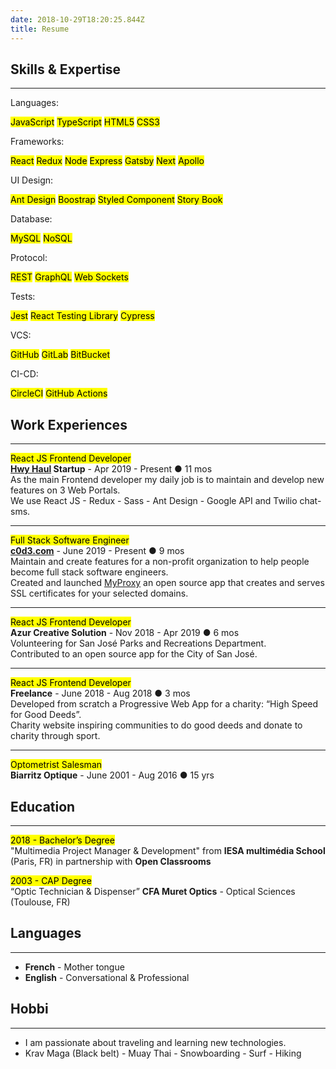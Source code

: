 ```yaml
---
date: 2018-10-29T18:20:25.844Z
title: Resume
---
```


## Skills & Expertise

---

<div class="category">
  <p>Languages:</p>
  <p>
    <mark>JavaScript</mark>
    <mark>TypeScript</mark>
    <mark>HTML5</mark>
    <mark>CSS3</mark>
  </p>
</div>

<div class="category">
  <p>Frameworks:</p>
  <p>
    <mark>React</mark>
    <mark>Redux</mark>
    <mark>Node</mark>
    <mark>Express</mark>
    <mark>Gatsby</mark>
    <mark>Next</mark>
    <mark>Apollo</mark>
  </p>
</div>

<div class="category">
  <p>UI Design:</p>
  <p>
    <mark>Ant Design</mark>
    <mark>Boostrap</mark>
    <mark>Styled Component</mark>
    <mark>Story Book</mark>
  </p>
</div>

<div class="category">
  <p>Database:</p>
  <p>
    <mark>MySQL</mark>
    <mark>NoSQL</mark>
  </p>
</div>

<div class="category">
  <p>Protocol:</p>
  <p>
    <mark>REST</mark>
    <mark>GraphQL</mark>
    <mark>Web Sockets</mark>
  </p>
</div>

<div class="category">
  <p>Tests:</p>
  <p>
    <mark>Jest</mark>
    <mark>React Testing Library</mark>
    <mark>Cypress</mark>
  </p>
</div>

<div class="category">
  <p>VCS:</p>
  <p>
    <mark>GitHub</mark>
    <mark>GitLab</mark>
    <mark>BitBucket</mark>
  </p>
</div>

<div class="category">
  <p>CI-CD:</p>
  <p>
    <mark>CircleCI</mark>
    <mark>GitHub Actions</mark>
  </p>
</div>

## Work Experiences

---

<mark>React JS Frontend Developer</mark><br/>
<b>[Hwy Haul](https://hwyhaul.com) Startup</b> - Apr 2019 - Present ● 11 mos<br/>
As the main Frontend developer my daily job is to maintain and develop new features on 3 Web Portals.<br/>
We use React JS - Redux - Sass - Ant Design - Google API and Twilio chat-sms.

---

<mark>Full Stack Software Engineer</mark><br/>
<b>[c0d3.com](https://c0d3.com/)</b> - June 2019 - Present ● 9 mos<br/>
Maintain and create features for a non-profit organization to help people become full stack software engineers.<br/>
Created and launched [MyProxy](https://garagescript.github.io/myProxy/) an open source app that creates and serves SSL certificates for your selected domains.

---

<mark>React JS Frontend Developer</mark><br/>
<b>Azur Creative Solution</b> - Nov 2018 - Apr 2019 ● 6 mos<br/>
Volunteering for San José Parks and Recreations Department.<br/>
Contributed to an open source app for the City of San José.

---

<mark>React JS Frontend Developer</mark><br/>
<b>Freelance</b> - June 2018 - Aug 2018 ● 3 mos<br/>
Developed from scratch a Progressive Web App for a charity: “High Speed for Good Deeds”.<br/>
Charity website inspiring communities to do good deeds and donate to charity through sport.

---

<mark>Optometrist Salesman</mark><br/>
<b>Biarritz Optique</b> - June 2001 - Aug 2016 ● 15 yrs

## Education

---

<mark>2018 - Bachelor’s Degree</mark><br/>
"Multimedia Project Manager & Development" from
<b>IESA multimédia School</b> (Paris, FR) in partnership with <b>Open Classrooms</b>

<mark>2003 - CAP Degree</mark><br/>
“Optic Technician & Dispenser”
<b>CFA Muret Optics</b> - Optical Sciences (Toulouse, FR)

## Languages

---

- <b>French</b> - Mother tongue
- <b>English</b> - Conversational & Professional

## Hobbi

---

- I am passionate about traveling and learning new technologies.
- Krav Maga (Black belt) - Muay Thai - Snowboarding - Surf - Hiking
